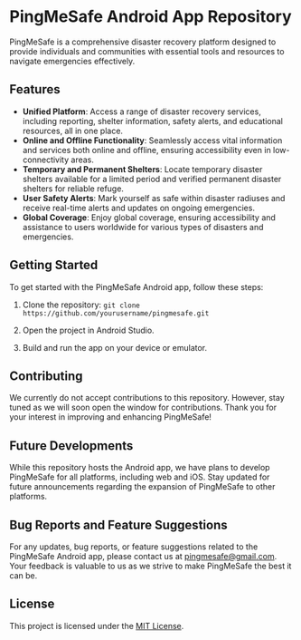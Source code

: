 # PingMeSafe Android App Repository

PingMeSafe is a comprehensive disaster recovery platform designed to provide individuals and communities with essential tools and resources to navigate emergencies effectively.

## Features

- **Unified Platform**:  Access a range of disaster recovery services, including reporting, shelter information, safety alerts, and educational resources, all in one place.
- **Online and Offline Functionality**:  Seamlessly access vital information and services both online and offline, ensuring accessibility even in low-connectivity areas.
- **Temporary and Permanent Shelters**: Locate temporary disaster shelters available for a limited period and verified permanent disaster shelters for reliable refuge.
- **User Safety Alerts**: Mark yourself as safe within disaster radiuses and receive real-time alerts and updates on ongoing emergencies.
- **Global Coverage**: Enjoy global coverage, ensuring accessibility and assistance to users worldwide for various types of disasters and emergencies.

## Getting Started

To get started with the PingMeSafe Android app, follow these steps:

1. Clone the repository:
   ```git clone https://github.com/yourusername/pingmesafe.git```

2. Open the project in Android Studio.

3. Build and run the app on your device or emulator.

## Contributing

We currently do not accept contributions to this repository. However, stay tuned as we will soon open the window for contributions. Thank you for your interest in improving and enhancing PingMeSafe!

## Future Developments

While this repository hosts the Android app, we have plans to develop PingMeSafe for all platforms, including web and iOS. Stay updated for future announcements regarding the expansion of PingMeSafe to other platforms.

## Bug Reports and Feature Suggestions

For any updates, bug reports, or feature suggestions related to the PingMeSafe Android app, please contact us at [pingmesafe@gmail.com](mailto:pingmesafe@gmail.com). Your feedback is valuable to us as we strive to make PingMeSafe the best it can be.

## License

This project is licensed under the [MIT License](LICENSE).

